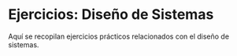 # Ejercicios: Diseño de Sistemas

Aquí se recopilan ejercicios prácticos relacionados con el diseño de sistemas.
